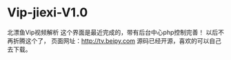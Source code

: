 # Vip-jiexi-V1.0
北漂鱼Vip视频解析
这个界面是最近完成的，带有后台中心php控制完善！
以后不再折腾这个了， 页面网址：http://tv.beipy.com 
源码已经开源，喜欢的可以自己去下载。

